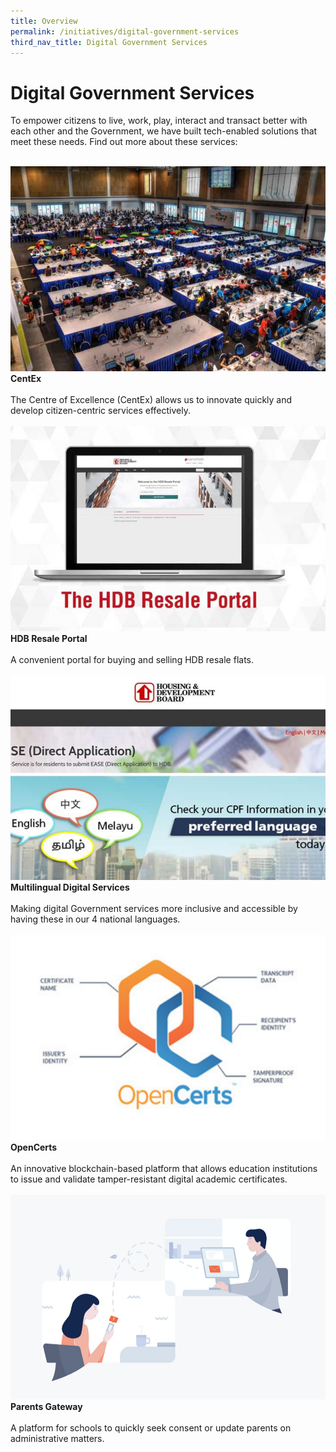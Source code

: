 ```yaml
---
title: Overview
permalink: /initiatives/digital-government-services
third_nav_title: Digital Government Services
---
```

# Digital Government Services

To empower citizens to live, work, play, interact and transact better with each other and the Government, we have built tech-enabled solutions that meet these needs. Find out more about these services:

<br>
<div class="row">
<div class="col"> 
<a href="/initiatives/digital-government-services/centex"><img src="/images/initiatives/overview-pages/centex.png"></a><br>
     <div class="header"><b>CentEx</b></div><br>
    <div class="para">The Centre of Excellence (CentEx) allows us to innovate quickly and develop citizen-centric services effectively.</b>
</div>
<br>

</div>
	<div class="col"> 
<a href="/initiatives/digital-government-services/hdb-resale-portal"><img src="/images/initiatives/overview-pages/hdb-resale-portal.png"></a><br>
    <div class="header"><b>HDB Resale Portal</b></div><br>
    <div class="para">A convenient portal for buying and selling HDB resale flats. </b>
</div>
<br>

</div>
	<div class="col"> 
<a href="/initiatives/digital-government-services/multilingual-digital-services"><img src="/images/initiatives/overview-pages/multilingual-digital-services.png"></a><br>
    <div class="header"><b>Multilingual Digital Services</b></div><br>
    <div class="para">Making digital Government services more inclusive and accessible by having these in our 4 national languages.</b>
</div>
<br>

		
</div>
<div class="row">
	<div class="col">
<a href="/initiatives/digital-government-services/opencerts"><img src="/images/initiatives/overview-pages/opencerts.png"></a><br>
    <div class="header"><b>OpenCerts</b></div><br>
    <div class="para">An innovative blockchain-based platform that allows education institutions to issue and validate tamper-resistant digital academic certificates.</b>
</div>
<br>

</div>
<div class="col"> 
<a href="/initiatives/digital-government-services/parents-gateway"><img src="/images/initiatives/overview-pages/parents-gateway.png"></a><br>
    <div class="header"><b>Parents Gateway</b></div><br>
    <div class="para">A platform for schools to quickly seek consent or update parents on administrative matters.</b>
</div>
<br>

</div>
<div class="col">
</div>
<br>
